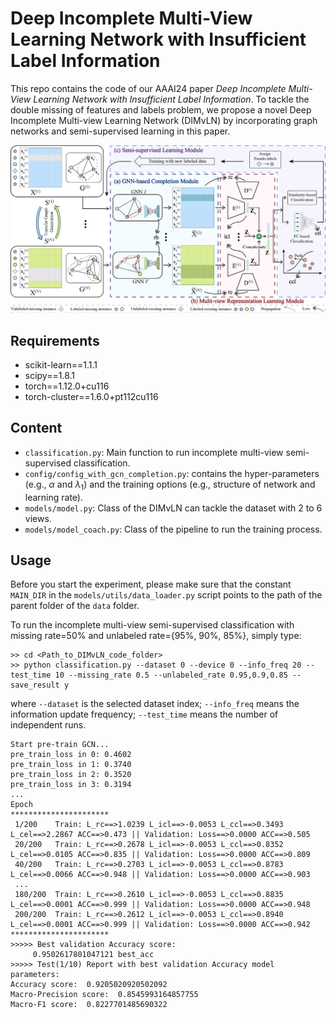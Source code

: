 # Deep Incomplete Multi-View Learning Network with Insufficient Label Information
This repo contains the code of our AAAI24 paper *Deep Incomplete Multi-View Learning Network with Insufficient Label Information*. To tackle the double missing of features and labels problem, we propose a novel Deep Incomplete Multi-view Learning Network (DIMvLN) by incorporating graph networks and semi-supervised learning in this paper.

![](./figs/framework_arrow.png)

## Requirements
- scikit-learn==1.1.1
- scipy==1.8.1
- torch==1.12.0+cu116
- torch-cluster==1.6.0+pt112cu116

## Content

- `classification.py`: Main function to run incomplete multi-view semi-supervised classification.
- `config/config_with_gcn_completion.py`: contains the hyper-parameters (e.g., $\alpha$ and $\lambda_1$) and the training options (e.g., structure of network and learning rate).
- `models/model.py`: Class of the DIMvLN can tackle the dataset with 2 to 6 views.
- `models/model_coach.py`: Class of the pipeline to run the training process.

## Usage

Before you start the experiment, please make sure that the constant `MAIN_DIR` in the `models/utils/data_loader.py` script points to the path of the parent folder of the `data` folder.

To run the incomplete multi-view semi-supervised classification with missing rate=50% and unlabeled rate={95%, 90%, 85%}, simply type:

``````
>> cd <Path_to_DIMvLN_code_folder>
>> python classification.py --dataset 0 --device 0 --info_freq 20 --test_time 10 --missing_rate 0.5 --unlabeled_rate 0.95,0.9,0.85 --save_result y
``````

where `--dataset` is the selected dataset index; `--info_freq` means the information update frequency; `--test_time` means the number of independent runs.

``````
Start pre-train GCN...
pre_train_loss in 0: 0.4602
pre_train_loss in 1: 0.3740
pre_train_loss in 2: 0.3520
pre_train_loss in 3: 0.3194
...
Epoch
**********************
 1/200    Train: L_rc==>1.0239 L_icl==>-0.0053 L_ccl==>0.3493 L_cel==>2.2867 ACC==>0.473 || Validation: Loss==>0.0000 ACC==>0.505
 20/200   Train: L_rc==>0.2678 L_icl==>-0.0053 L_ccl==>0.8352 L_cel==>0.0105 ACC==>0.835 || Validation: Loss==>0.0000 ACC==>0.809
 40/200   Train: L_rc==>0.2703 L_icl==>-0.0053 L_ccl==>0.8783 L_cel==>0.0066 ACC==>0.948 || Validation: Loss==>0.0000 ACC==>0.903
 ...
 180/200  Train: L_rc==>0.2610 L_icl==>-0.0053 L_ccl==>0.8835 L_cel==>0.0001 ACC==>0.999 || Validation: Loss==>0.0000 ACC==>0.948
 200/200  Train: L_rc==>0.2612 L_icl==>-0.0053 L_ccl==>0.8940 L_cel==>0.0001 ACC==>0.999 || Validation: Loss==>0.0000 ACC==>0.942
**********************
>>>>> Best validation Accuracy score:
     0.9502617801047121 best_acc
>>>>> Test(1/10) Report with best validation Accuracy model parameters:
Accuracy score:  0.9205020920502092
Macro-Precision score:  0.8545993164857755
Macro-F1 score:  0.8227701485690322
``````
